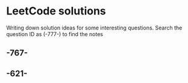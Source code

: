 # LeetCode solutions
Writing down solution ideas for some interesting questions.
Search the question ID as (-777-) to find the notes

## -767-

## -621-
